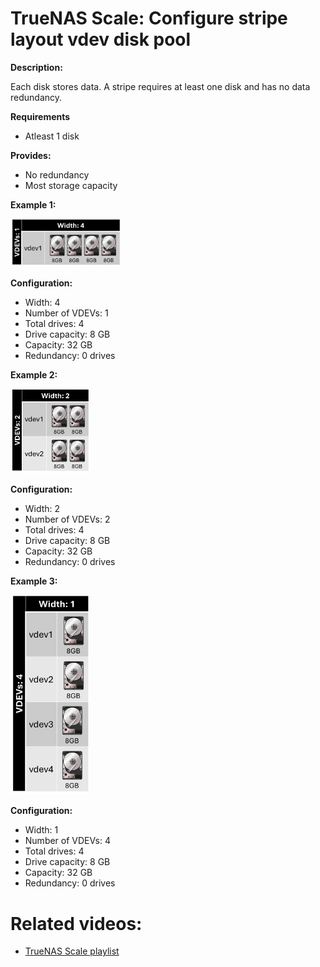 # TrueNAS Scale: Configure stripe layout vdev disk pool

<b>Description:</b>

Each disk stores data. A stripe requires at least one disk and has no data redundancy.

<b>Requirements</b>

* Atleast 1 disk

<b>Provides:</b>

* No redundancy
* Most storage capacity

<b>Example 1:</b>

<img src="img/stripe_1vdev_4disk.png" width=35% height=35%>

<b>Configuration:</b>

* Width: 4
* Number of VDEVs: 1
* Total drives: 4
* Drive capacity: 8 GB
* Capacity: 32 GB
* Redundancy: 0 drives

<b>Example 2:</b>

<img src="img/stripe_2vdev_2disk.png" width=25% height=25%>

<b>Configuration:</b>

* Width: 2
* Number of VDEVs: 2
* Total drives: 4
* Drive capacity: 8 GB
* Capacity: 32 GB
* Redundancy: 0 drives

<b>Example 3:</b>

<img src="img/stripe_4vdev_4disk.png" width=25% height=25%>

<b>Configuration:</b>

* Width: 1
* Number of VDEVs: 4
* Total drives: 4
* Drive capacity: 8 GB
* Capacity: 32 GB
* Redundancy: 0 drives

# Related videos:

* [TrueNAS Scale playlist](https://www.youtube.com/playlist?list=PLVncjTDMNQ4RKprjwzLtGYUwVLZe6INiH)